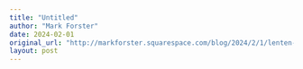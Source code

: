 ```yaml
---
title: "Untitled"
author: "Mark Forster"
date: 2024-02-01
original_url: "http://markforster.squarespace.com/blog/2024/2/1/lenten-challenge-2024.html"
layout: post
---
```

